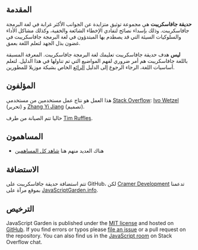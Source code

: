 ## المقدمة

**حديقة جافاسكريبت** هي مجموعة توثيق متزايدة عن الجوانب الأكثر غرابة في لغة البرمجة جافاسكريبت. وذلك بإسداء نصائح لتفادي الإخطاء الشائعة والخفية، وكذلك مشاكل الأداء والسلوكيات السيئة التي قد يصطدم بها المبتدؤون في لغة البرمجة جافاسكريبت في غضون بذل الجهد لتعلم اللغة بعمق.

**ليس** هدف حديقة جافاسكريبت تعليمك لغة البرمجة جافاسكريبت. المعرفة المسبقة باللغة جافاسكريبت هم أمر ضروري لفهم المواضيع التي تم تناولها في هذا الدليل. لتعلم أساسيات اللغة، الرجاء الرجوع إلى الدليل [الرائع][1] الخاص بشبكة موزيلا للمطورين.

## المؤلفون

هذا العمل هو نتاج عمل مستخدمين من مستخدمي [Stack Overflow][2]: [Ivo Wetzel][3] (تحرير) و [Zhang Yi Jiang][4] (تصميم).

حاليا تتم الصيانة من طرف [Tim Ruffles](http://truffles.me.uk).

## المساهمون

- هناك العديد منهم هنا [شاهد كل المساهمين](https://github.com/BonsaiDen/JavaScript-Garden/graphs/contributors)


## الاستضافة

تتم استضافة حديقة جافاسكريبت على GitHub، لكن [Cramer Development][7] تدعمنا بموقع مرآة على [JavaScriptGarden.info][8].

## الترخيص

JavaScript Garden is published under the [MIT license][9] and hosted on
[GitHub][10]. If you find errors or typos please [file an issue][11] or a pull
request on the repository. You can also find us in the [JavaScript room][12] on
Stack Overflow chat.

[1]: https://developer.mozilla.org/en/JavaScript/Guide
[2]: http://stackoverflow.com/
[3]: http://stackoverflow.com/users/170224/ivo-wetzel
[4]: http://stackoverflow.com/users/313758/yi-jiang
[5]: https://github.com/caio
[6]: https://github.com/blixt
[7]: http://cramerdev.com/
[8]: http://javascriptgarden.info/
[9]: https://github.com/BonsaiDen/JavaScript-Garden/blob/next/LICENSE
[10]: https://github.com/BonsaiDen/JavaScript-Garden
[11]: https://github.com/BonsaiDen/JavaScript-Garden/issues
[12]: http://chat.stackoverflow.com/rooms/17/javascript
